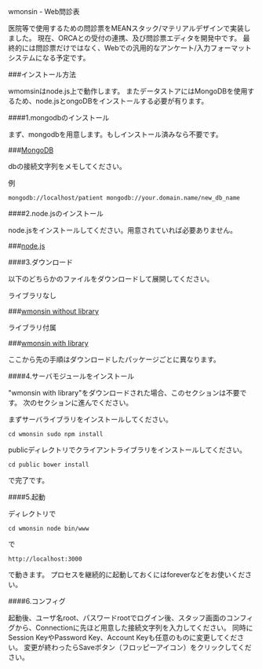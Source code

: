 wmonsin - Web問診表

医院等で使用するための問診票をMEANスタック/マテリアルデザインで実装しました。
現在、ORCAとの受付の連携、及び問診票エディタを開発中です。
最終的には問診票だけではなく、Webでの汎用的なアンケート/入力フォーマットシステムになる予定です。

###インストール方法

wmomsinはnode.js上で動作します。
またデータストアにはMongoDBを使用するため、node.jsとongoDBをインストールする必要が有ります。

####1.mongodbのインストール

まず、mongodbを用意します。もしインストール済みなら不要です。

###[MongoDB](https://www.mongodb.org/ "MongoDB")


dbの接続文字列をメモしてください。

例

`
mongodb://localhost/patient
mongodb://your.domain.name/new_db_name
`

####2.node.jsのインストール

node.jsをインストールしてください。用意されていれば必要ありません。

###[node.js](https://nodejs.org/ "node.js")

####3.ダウンロード

以下のどちらかのファイルをダウンロードして展開してください。

ライブラリなし

###[wmonsin without library](https://dl.dropboxusercontent.com/u/2004743/wmonsin_without_lib.zip "wmonsin without library")

ライブラリ付属

###[wmonsin with library](https://dl.dropboxusercontent.com/u/2004743/wmonsin_with_lib.zip "wmonsin with library")

ここから先の手順はダウンロードしたパッケージごとに異なります。

####4.サーバモジュールをインストール

"wmonsin with library"をダウンロードされた場合、このセクションは不要です。
次のセクションに進んでください。

まずサーバライブラリをインストールしてください。

`
cd wmonsin
sudo npm install
`

publicディレクトリでクライアントライブラリをインストールしてください。

`
cd public
bower install
`

で完了です。

####5.起動

ディレクトリで

`
cd wmonsin
node bin/www
`

で

`
http://localhost:3000
`

で動きます。
プロセスを継続的に起動しておくにはforeverなどをお使いください。

####6.コンフィグ

起動後、ユーザ名root、パスワードrootでログイン後、スタッフ画面のコンフィグから、Connectionに先ほど用意した接続文字列を入力してください。
同時にSession KeyやPassword Key、Account Keyも任意のものに変更してください。
変更が終わったらSaveボタン（フロッピーアイコン）をクリックしてください。